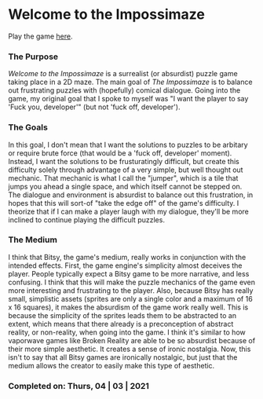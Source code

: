 # Welcome to the Impossimaze
Play the game <a href="https://berivera1.github.io/welcome-to-the-impossimaze/" target="_blank">here</a>.
### The Purpose
*Welcome to the Impossimaze* is a surrealist (or absurdist) puzzle game taking place in a 2D maze. The main goal of *The Impossimaze* is to balance out frustrating puzzles with (hopefully) comical dialogue. Going into the game, my original goal that I spoke to myself was "I want the player to say 'Fuck you, developer'" (but not 'fuck off, developer').
### The Goals
In this goal, I don't mean that I want the solutions to puzzles to be arbitary or require brute force (that would be a 'fuck off, developer' moment). Instead, I want the solutions to be frusturatingly difficult, but create this difficulty solely through advantage of a very simple, but well thought out mechanic. That mechanic is what I call the "jumper", which is a tile that jumps you ahead a single space, and which itself cannot be stepped on. The dialogue and environment is absurdist to balance out this frustration, in hopes that this will sort-of "take the edge off" of the game's difficulty. I theorize that if I can make a player laugh with my dialogue, they'll be more inclined to continue playing the difficult puzzles.
### The Medium
I think that Bitsy, the game's medium, really works in conjunction with the intended effects. First, the game engine's simplicity almost deceives the player. People typically expect a Bitsy game to be more narrative, and less confusing. I think that this will make the puzzle mechanics of the game even more interesting and frustrating to the player. Also, because Bitsy has really small, simplistic assets (sprites are only a single color and a maximum of 16 x 16 squares), it makes the absurdism of the game work really well. This is because the simplicity of the sprites leads them to be abstracted to an extent, which means that there already is a preconception of abstract reality, or non-reality, when going into the game. I think it's similar to how vaporwave games like Broken Reality are able to be so absurdist because of their more simple aesthetic. It creates a sense of ironic nostalgia. Now, this isn't to say that all Bitsy games are ironically nostalgic, but just that the medium allows the creator to easily make this type of aesthetic.
### Completed on: Thurs, 04 | 03 | 2021